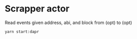 # Scrapper actor

Read events given address, abi, and block from (opt) to (opt)

`yarn start:dapr`

